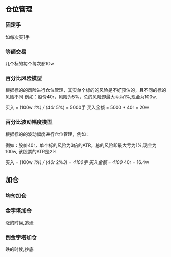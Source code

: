 ## 仓位管理

### 固定手

如每次买1手

### 等额交易

几个标的每个每次都10w

### 百分比风险模型

根据标的的风险进行仓位管理，其实单个标的的风险是不好预估的，且不同的标的风险不同
例如：股价40r，风险为5%，总的风险即最大亏为1%,现金为100w,

买入 = (100w *1%) / (40r* 5%) = 5000手
买入金额 = 5000 * 40r = 20w

### 百分比波动幅度模型

根据标的的波动幅度进行仓位管理，例如：

例如：股价40r，单个标的风险为3倍的ATR，总的风险即最大亏为1%,现金为100w,
该股票的ATR是2%

买入 = (100w *1%) / (40r* 2%*3) = 4100手
买入金额 = 4100* 40r = 16.4w

## 加仓

### 均匀加仓

### 金字塔加仓

涨的时候,追涨

### 倒金字塔加仓

跌的时候,抄底
